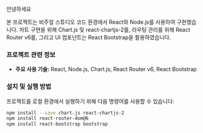 안녕하세요

본 프로젝트는 비주얼 스튜디오 코드 환경에서 React와 Node.js를 사용하여 구현했습니다. 차트 구현을 위해 Chart.js 및 react-chartjs-2를, 라우팅 관리를 위해 React Router v6를, 그리고 UI 컴포넌트는 React Bootstrap을 활용하였습니다.

### 프로젝트 관련 정보
- **주요 사용 기술:** React, Node.js, Chart.js, React Router v6, React Bootstrap

### 설치 및 실행 방법

프로젝트를 로컬 환경에서 실행하기 위해 다음 명령어를 사용할 수 있습니다:

```bash
npm install --save chart.js react-chartjs-2
npm install react-router-dom@6
npm install react-bootstrap bootstrap
